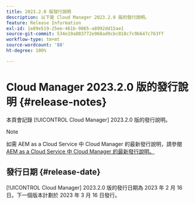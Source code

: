 ```yaml
---
title: 2023.2.0 版發行說明
description: 以下是 Cloud Manager 2023.2.0 版的發行說明。
feature: Release Information
exl-id: 1e89e519-25ee-461b-9865-a8992dd15ae1
source-git-commit: 534e19a803772e968ad9cbc018c7c9b647c763ff
workflow-type: tm+mt
source-wordcount: '88'
ht-degree: 100%

---
```


# Cloud Manager 2023.2.0 版的發行說明 {#release-notes}

本頁會記錄 [!UICONTROL Cloud Manager] 2023.2.0 版的發行說明。

>[!NOTE]
>
>如需 AEM as a Cloud Service 中 Cloud Manager 的最新發行說明，請參閱 [AEM as a Cloud Service 中 Cloud Manager 的最新發行說明。](https://experienceleague.adobe.com/docs/experience-manager-cloud-service/content/implementing/using-cloud-manager/release-notes-cloud-manager/release-notes-cm-current.html)

## 發行日期 {#release-date}

[!UICONTROL Cloud Manager] 2023.2.0 版的發行日期為 2023 年 2 月 16 日。下一個版本計劃於 2023 年 3 月 16 日發行。
